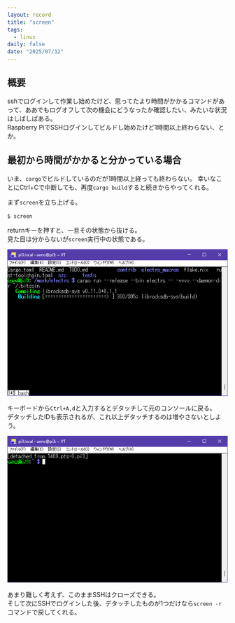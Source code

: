 ```yaml
---
layout: record
title: "screen"
tags:
  - linux
daily: false
date: "2025/07/12"
---
```


## 概要

sshでログインして作業し始めたけど、思ってたより時間がかかるコマンドがあって、ああでもログオフして次の機会にどうなったか確認したい、みたいな状況はしばしばある。  
Raspberry PiでSSHログインしてビルドし始めたけど1時間以上終わらない、とか。

## 最初から時間がかかると分かっている場合

いま、`cargo`でビルドしているのだが1時間以上経っても終わらない。
幸いなことにCtrl+Cで中断しても、再度`cargo build`すると続きからやってくれる。

まず`screen`を立ち上げる。

```console
$ screen
```

returnキーを押すと、一旦その状態から抜ける。  
見た目は分からないが`screen`実行中の状態である。

![image](images/screen1.png)

キーボードから`Ctrl+A,d`と入力するとデタッチして元のコンソールに戻る。  
デタッチしたIDも表示されるが、これ以上デタッチするのは増やさないとしよう。

![image](images/screen2.png)

あまり難しく考えず、このままSSHはクローズできる。  
そして次にSSHでログインした後、デタッチしたものが1つだけなら`screen -r`コマンドで戻してくれる。
